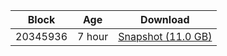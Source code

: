 |     Block   |     Age     |   Download  |
| ----------- | ----------- | ----------- |
|   20345936   |  7 hour | [Snapshot (11.0 GB)](https://s3.eu-central-1.amazonaws.com/w3coins.io/snapshots/band-mainnet/band_snapsot_latest.tar.lz4)  |

